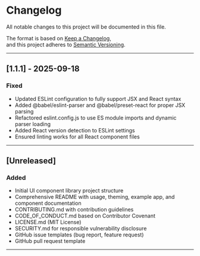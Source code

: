 # Changelog

All notable changes to this project will be documented in this file.

The format is based on [Keep a Changelog](https://keepachangelog.com/en/1.0.0/),  
and this project adheres to [Semantic Versioning](https://semver.org/spec/v2.0.0.html).

---


## [1.1.1] - 2025-09-18
### Fixed
- Updated ESLint configuration to fully support JSX and React syntax
- Added @babel/eslint-parser and @babel/preset-react for proper JSX parsing
- Refactored eslint.config.js to use ES module imports and dynamic parser loading
- Added React version detection to ESLint settings
- Ensured linting works for all React component files

---

## [Unreleased]

### Added

- Initial UI component library project structure
- Comprehensive README with usage, theming, example app, and component documentation
- CONTRIBUTING.md with contribution guidelines
- CODE_OF_CONDUCT.md based on Contributor Covenant
- LICENSE.md (MIT License)
- SECURITY.md for responsible vulnerability disclosure
- GitHub issue templates (bug report, feature request)
- GitHub pull request template

---

<!-- Add additional versions and changes below as the project evolves -->
